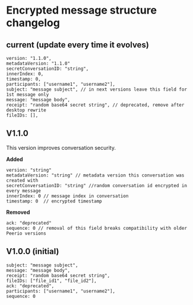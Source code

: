 # Encrypted message structure changelog


## current (update every time it evolves)

```
version: "1.1.0",
metadataVersion: "1.1.0"
secretConversationID: "string",
innerIndex: 0,
timestamp: 0,
participants: ["username1", "username2"],
subject: "message subject", // in next versions leave this field for 1st message only
message: "message body",
receipt: "random base64 secret string", // deprecated, remove after desktop rewrite
fileIDs: [],
```


## V1.1.0
This version improves conversation security.

**Added**
```
version: "string"
metadataVersion: "string" // metadata version this conversation was created with
secretConversationID: "string" //random conversation id encrypted in every message
innerIndex: 0 // message index in conversation
timestamp: 0  // encrypted timestamp
```

**Removed**
```
ack: "deprecated"
sequence: 0 // removal of this field breaks compatibility with older Peerio versions 
```

## V1.0.0 (initial)

```
subject: "message subject",
message: "message body",
receipt: "random base64 secret string",
fileIDs: ["file_id1", "file_id2"],
ack: "deprecated",
participants: ["username1", "username2"],
sequence: 0 
```

